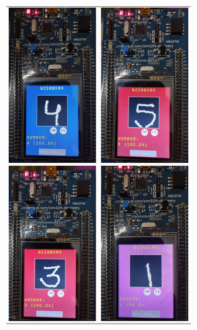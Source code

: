 <table>
  <tr>
    <td><img src="https://raw.githubusercontent.com/himanshub22ee080/Handwritten-Digit-Recognition-on-STM32F429I-Discovery-Board/main/images/WhatsApp%20Image%202025-04-23%20at%2020.41.37_1509aa17.jpg" width="300"/></td>
    <td><img src="https://raw.githubusercontent.com/himanshub22ee080/Handwritten-Digit-Recognition-on-STM32F429I-Discovery-Board/main/images/WhatsApp%20Image%202025-04-23%20at%2020.41.37_f6b58493.jpg" width="300"/></td>
  </tr>
  <tr>
    <td><img src="https://raw.githubusercontent.com/himanshub22ee080/Handwritten-Digit-Recognition-on-STM32F429I-Discovery-Board/main/images/WhatsApp%20Image%202025-04-23%20at%2020.41.38_5473f19e.jpg" width="300"/></td>
    <td><img src="https://raw.githubusercontent.com/himanshub22ee080/Handwritten-Digit-Recognition-on-STM32F429I-Discovery-Board/main/images/WhatsApp%20Image%202025-04-23%20at%2020.41.38_bbcdfb5e.jpg" width="300"/></td>
  </tr>
</table>
